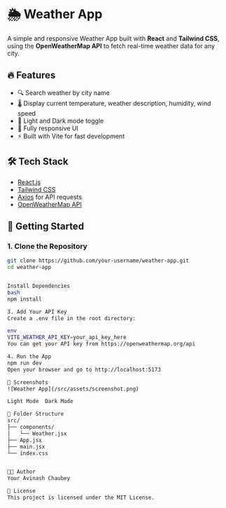 # 🌦️ Weather App

A simple and responsive Weather App built with **React** and **Tailwind CSS**, using the **OpenWeatherMap API** to fetch real-time weather data for any city.

## 🔥 Features

- 🔍 Search weather by city name
- 🌡️ Display current temperature, weather description, humidity, wind speed
- 🌙 Light and Dark mode toggle
- 📱 Fully responsive UI
- ⚡ Built with Vite for fast development

## 🛠️ Tech Stack

- [React.js](https://reactjs.org/)
- [Tailwind CSS](https://tailwindcss.com/)
- [Axios](https://axios-http.com/) for API requests
- [OpenWeatherMap API](https://openweathermap.org/api)

## 🚀 Getting Started

### 1. Clone the Repository

```bash
git clone https://github.com/your-username/weather-app.git
cd weather-app


Install Dependencies
bash
npm install

3. Add Your API Key
Create a .env file in the root directory:

env
VITE_WEATHER_API_KEY=your_api_key_here
You can get your API key from https://openweathermap.org/api

4. Run the App
npm run dev
Open your browser and go to http://localhost:5173

📸 Screenshots
![Weather App](/src/assets/screenshot.png)

Light Mode	Dark Mode

📁 Folder Structure
src/
├── components/
│   └── Weather.jsx
├── App.jsx
├── main.jsx
└── index.css


🧑‍💻 Author
Your Avinash Chaubey

📄 License
This project is licensed under the MIT License.